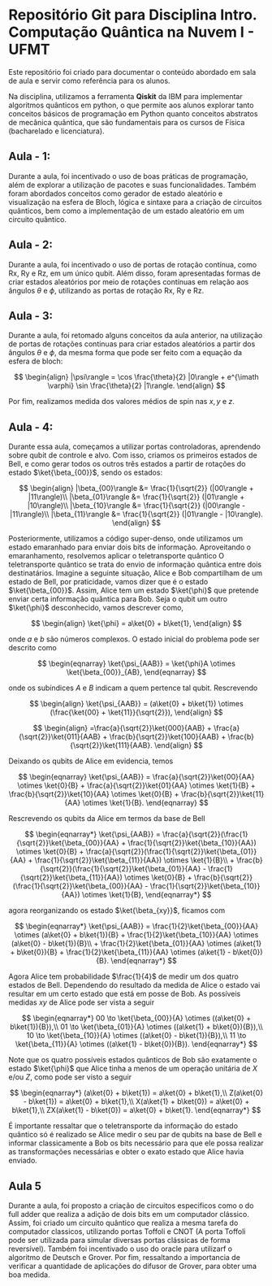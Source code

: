 # Repositório Git para Disciplina Intro. Computação Quântica na Nuvem I - UFMT
Este repositório foi criado para documentar o conteúdo abordado em sala de aula e servir como referência para os alunos. 

Na disciplina, utilizamos a ferramenta **Qiskit** da IBM para implementar algoritmos quânticos em python, o que permite aos alunos explorar tanto conceitos básicos de programação em Python quanto conceitos abstratos de mecânica quântica, que são fundamentais para os cursos de Física (bacharelado e licenciatura).

## Aula - 1:
Durante a aula, foi incentivado o uso de boas práticas de programação, além de explorar a utilização de pacotes e suas funcionalidades. Também foram abordados conceitos como gerador de estado aleatório e visualização na esfera de Bloch, lógica e sintaxe para a criação de circuitos quânticos, bem como a implementação de um estado aleatório em um circuito quântico.

## Aula - 2:
Durante a aula, foi incentivado o uso de portas de rotação contínua, como Rx, Ry e Rz, em um único qubit. Além disso, foram apresentadas formas de criar estados aleatórios por meio de rotações contínuas em relação aos ângulos $\theta$ e $\phi$, utilizando as portas de rotação Rx, Ry e Rz.

## Aula - 3:
Durante a aula, foi retomado alguns conceitos da aula anterior, na utilização de portas de rotações continuas para criar estados aleatórios a partir dos ângulos $\theta$ e $\phi$, da mesma forma que pode ser feito com a equação da esfera de bloch:

$$
\begin{align}
|\psi\rangle = \cos \frac{\theta}{2} |0\rangle + e^{\imath \varphi} \sin \frac{\theta}{2} |1\rangle.
\end{align}
$$

Por fim, realizamos medida dos valores médios de spin nas $x,y$ e $z$.

## Aula - 4:
Durante essa aula, começamos a utilizar portas controladoras, aprendendo sobre qubit de controle e alvo. Com isso, criamos os primeiros estados de Bell, e como gerar todos os outros três estados a partir de rotações do estado $\ket{\beta_{00}}$, sendo os estados:

$$
\begin{align}
    |\beta_{00}\rangle  &= \frac{1}{\sqrt{2}} (|00\rangle + |11\rangle)\\
    |\beta_{01}\rangle &= \frac{1}{\sqrt{2}} (|01\rangle + |10\rangle)\\
    |\beta_{10}\rangle &= \frac{1}{\sqrt{2}} (|00\rangle - |11\rangle)\\
    |\beta_{11}\rangle &= \frac{1}{\sqrt{2}} (|01\rangle - |10\rangle).
\end{align}
$$

Posteriormente, utilizamos a código super-denso, onde utilizamos um estado emaranhado para enviar dois bits de informação. Aproveitando o emaranhamento, resolvemos aplicar o  teletransporte quântico O teletransporte quântico se trata do envio de informação quântica entre dois destinatários. Imagine a seguinte situação, Alice e Bob compartilham de um estado de Bell, por praticidade, vamos dizer que é o estado $\ket{\beta_{00}}$. Assim, Alice tem um estado $\ket{\phi}$ que pretende enviar certa informação quântica para Bob. Seja o qubit um outro $\ket{\phi}$ desconhecido, vamos descrever como,

$$
\begin{align}
    \ket{\phi} = a\ket{0} + b\ket{1},
\end{align}
$$

onde $a$ e $b$ são números complexos. O estado inicial do problema pode ser descrito como

$$
\begin{eqnarray}
    \ket{\psi_{AAB}} = \ket{\phi}A \otimes \ket{\beta_{00}}_{AB},
\end{eqnarray}
$$

onde os subíndices $A$ e $B$ indicam a quem pertence tal qubit. Rescrevendo

$$
\begin{align}
    \ket{\psi_{AAB}} = (a\ket{0} + b\ket{1}) \otimes (\frac{\ket{00} + \ket{11}}{\sqrt{2}}),
\end{align}
$$

$$
\begin{align}
        =\frac{a}{\sqrt{2}}\ket{000}{AAB} + \frac{a}{\sqrt{2}}\ket{011}{AAB} + \frac{b}{\sqrt{2}}\ket{100}{AAB} + \frac{b}{\sqrt{2}}\ket{111}{AAB}.
\end{align}
$$

Deixando os qubits de Alice em evidencia, temos

$$
\begin{eqnarray}
        \ket{\psi_{AAB}} = \frac{a}{\sqrt{2}}\ket{00}{AA} \otimes    \ket{0}{B} + \frac{a}{\sqrt{2}}\ket{01}{AA} \otimes \ket{1}{B} +
        \frac{b}{\sqrt{2}}\ket{10}{AA} \otimes \ket{0}{B} +
        \frac{b}{\sqrt{2}}\ket{11}{AA} \otimes \ket{1}{B}.
\end{eqnarray}
$$

Rescrevendo os qubits da Alice em termos da base de Bell

$$
\begin{eqnarray*}
        \ket{\psi_{AAB}} = \frac{a}{\sqrt{2}}(\frac{1}{\sqrt{2}}\ket{\beta_{00}}{AA} + \frac{1}{\sqrt{2}}\ket{\beta_{10}}{AA}) \otimes \ket{0}{B} + \frac{a}{\sqrt{2}}(\frac{1}{\sqrt{2}}\ket{\beta_{01}}{AA} + \frac{1}{\sqrt{2}}\ket{\beta_{11}}{AA}) \otimes \ket{1}{B}\\ + \frac{b}{\sqrt{2}}(\frac{1}{\sqrt{2}}\ket{\beta_{01}}{AA} - \frac{1}{\sqrt{2}}\ket{\beta_{11}}{AA}) \otimes \ket{0}{B} + \frac{b}{\sqrt{2}}(\frac{1}{\sqrt{2}}\ket{\beta_{00}}{AA} - \frac{1}{\sqrt{2}}\ket{\beta_{10}}{AA}) \otimes \ket{1}{B},
    \end{eqnarray*}
$$

agora reorganizando os estado $\ket{\beta_{xy}}$, ficamos com

$$
\begin{eqnarray*}
    \ket{\psi_{AAB}} = \frac{1}{2}\ket{\beta_{00}}{AA} \otimes (a\ket{0} + b\ket{1}){B} + \frac{1}{2}\ket{\beta_{10}}{AA} \otimes (a\ket{0} - b\ket{1}){B}\\ + \frac{1}{2}\ket{\beta_{01}}{AA} \otimes (a\ket{1} + b\ket{0}){B} + \frac{1}{2}\ket{\beta_{11}}{AA} \otimes (a\ket{1} - b\ket{0}){B}.
\end{eqnarray*}
$$

Agora Alice tem probabilidade $\frac{1}{4}$ de medir um dos quatro estados de Bell. Dependendo do resultado da medida de Alice o estado vai resultar em um certo estado que está em posse de Bob. As possíveis medidas $xy$ de Alice pode ser vista a seguir

$$
\begin{eqnarray*}
00 \to \ket{\beta_{00}}{A} \otimes ((a\ket{0} + b\ket{1}){B}),\\
        01 \to \ket{\beta_{01}}{A} \otimes ((a\ket{1} + b\ket{0}){B}),\\
        10 \to \ket{\beta_{10}}{A} \otimes ((a\ket{0} - b\ket{1}){B}),\\
        11 \to \ket{\beta_{11}}{A} \otimes ((a\ket{1} - b\ket{0}){B}).
\end{eqnarray*}
$$

Note que os quatro possíveis estados quânticos de Bob são exatamente o estado $\ket{\phi}$ que Alice tinha a menos de um operação unitária de $\textit{X}$ e/ou $\textit{Z}$, como pode ser visto a seguir

$$
\begin{eqnarray*}
    (a\ket{0} + b\ket{1}) = a\ket{0} + b\ket{1},\\
    Z(a\ket{0} - b\ket{1}) = a\ket{0} + b\ket{1},\\
    X(a\ket{1} + b\ket{0}) = a\ket{0} + b\ket{1},\\
    ZX(a\ket{1} - b\ket{0}) = a\ket{0} + b\ket{1}.
\end{eqnarray*}
$$

É importante ressaltar que o teletransporte da informação do estado quântico só é realizado se Alice medir o seu par de qubits na base de Bell e informar classicamente a Bob os bits necessário para que ele possa realizar as transformações necessárias e obter o exato estado que Alice havia enviado.

## Aula 5
Durante a aula, foi proposto a criação de circuitos especificos como o do full adder que realiza a adição de dois bits em um computador clássico. Assim, foi criado um circuito quântico que realiza a mesma tarefa do computador classicos, utilizando portas Toffoli e CNOT (A porta Toffoli pode ser utilizada para simular diversas portas clássicas de forma reversível). Também foi incentivado o uso do oracle para utilizarf o algoritmo de Deutsch e Grover. Por fim, ressaltando a importancia de verificar a quantidade de aplicações do difusor de Grover, para obter uma boa medida.
